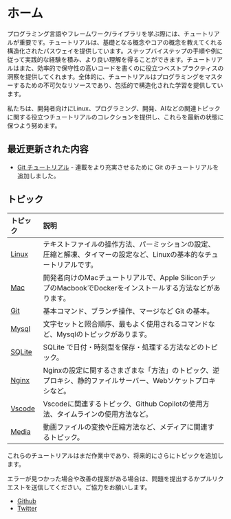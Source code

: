# ホーム

プログラミング言語やフレームワーク/ライブラリを学ぶ際には、チュートリアルが重要です。チュートリアルは、基礎となる概念やコアの概念を教えてくれる構造化されたパスウェイを提供しています。ステップバイステップの手順や例に従って実践的な経験を積み、より良い理解を得ることができます。チュートリアルはまた、効率的で保守性の高いコードを書くのに役立つベストプラクティスの洞察を提供してくれます。全体的に、チュートリアルはプログラミングをマスターするための不可欠なリソースであり、包括的で構造化された学習を提供しています。

私たちは、開発者向けにLinux、プログラミング、開発、AIなどの関連トピックに関する役立つチュートリアルのコレクションを提供し、これらを最新の状態に保つよう努めます。

## 最近更新された内容

- [Git チュートリアル](git/) - 連載をより充実させるために Git のチュートリアルを追加しました。

## トピック

| トピック | 説明 |
| :--- | :--- |
| [Linux](linux/) | テキストファイルの操作方法、パーミッションの設定、圧縮と解凍、タイマーの設定など、Linuxの基本的なチュートリアルです。 |
| [Mac](mac/how-to-use-docker-on-m1-mac.html) | 開発者向けのMacチュートリアルで、Apple SiliconチップのMacbookでDockerをインストールする方法などがあります。 |
| [Git](git/) | 基本コマンド、ブランチ操作、マージなど Git の基本。 |
| [Mysql](mysql/most-used-sql-commands.html) | 文字セットと照合順序、最もよく使用されるコマンドなど、Mysqlのトピックがあります。 |
| [SQLite](sqlite/deal-with-date-time-type-in-sqlite.html) | SQLite で日付・時刻型を保存・処理する方法などのトピック。 |
| [Nginx](nginx/nginx-https-config.html) | Nginxの設定に関するさまざまな「方法」のトピック、逆プロキシ、静的ファイルサーバー、Webソケットプロキシなど。 |
| [Vscode](vscode/copilot-usage-and-shortcut.html) | Vscodeに関連するトピック、Github Copilotの使用方法、タイムラインの使用方法など。 |
| [Media](media/convert-compress-video-via-ffmpeg.html) | 動画ファイルの変換や圧縮方法など、メディアに関連するトピック。 |

これらのチュートリアルはまだ作業中であり、将来的にさらにトピックを追加します。

エラーが見つかった場合や改善の提案がある場合は、問題を提出するかプルリクエストを送信してください。ご協力をお願いします。

- [Github](https://github.com/tinkink-net/tutorials)
- [Twitter](https://twitter.com/tinkink_net)
